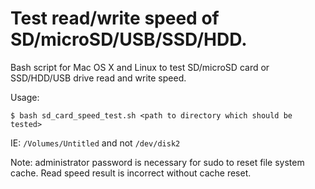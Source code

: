 # Test read/write speed of SD/microSD/USB/SSD/HDD.
Bash script for Mac OS X and Linux to test SD/microSD card or SSD/HDD/USB drive read and write speed.

Usage:
```
$ bash sd_card_speed_test.sh <path to directory which should be tested>
```
IE: `/Volumes/Untitled` and not `/dev/disk2`


Note: administrator password is necessary for sudo to reset file system cache. Read speed result is incorrect without cache reset.
